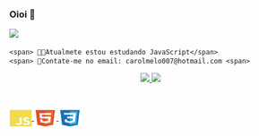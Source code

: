 ### Oioi 👻 

  <img height="200em" src="https://github.com/CarolineVitoria/imagens-gif/blob/2170a11a6e46c97f492bc655af342fbd0f202b0a/gifs/tec.gif" >

    <span> 🐱‍👤Atualmete estou estudando JavaScript</span>
    <span> 🍜Contate-me no email: carolmelo007@hotmail.com <span>

<div align="center">
  <a href="https://github.com/carolinevitoria">
  <img height="150em" src="https://github-readme-stats.vercel.app/api?username=carolinevitoria&show_icons=true&theme=ocean_dark&include_all_commits=true&count_private=true"/>
  <img height="150em" src="https://github-readme-stats.vercel.app/api/top-langs/?username=carolinevitoria&layout=compact&langs_count=7&theme=ocean_dark"/>
</div>


  ##

<div style="display: inline_block"><br>
  <img align="center" alt="Rafa-Js" height="30" width="40" src="https://raw.githubusercontent.com/devicons/devicon/master/icons/javascript/javascript-plain.svg">
  <img align="center" alt="Rafa-HTML" height="30" width="40" src="https://raw.githubusercontent.com/devicons/devicon/master/icons/html5/html5-original.svg">
<img align="center" alt="Rafa-CSS" height="30" width="40" src="https://raw.githubusercontent.com/devicons/devicon/master/icons/css3/css3-original.svg">
</div

